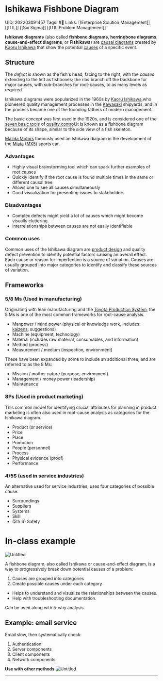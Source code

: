 # Ishikawa Fishbone Diagram
UID: 202203091457
Tags: #🌲 
Links: [[Enterprise Solution Management]] [[ITIL]] [[Six Sigma]] [[ITIL Problem Management]]

**Ishikawa diagrams** (also called **fishbone diagrams**, **herringbone diagrams**, **cause-and-effect diagrams**, or **Fishikawa**) are [causal diagrams](https://en.wikipedia.org/wiki/Causal_diagram "Causal diagram") created by [Kaoru Ishikawa](https://en.wikipedia.org/wiki/Kaoru_Ishikawa "Kaoru Ishikawa") that show the potential [causes](https://en.wikipedia.org/wiki/Cause "Cause") of a specific event.

## Structure
The _defect_ is shown as the fish's head, facing to the right, with the _causes_ extending to the left as fishbones; the ribs branch off the backbone for major causes, with sub-branches for root-causes, to as many levels as required.

Ishikawa diagrams were popularized in the 1960s by [Kaoru Ishikawa](https://en.wikipedia.org/wiki/Kaoru_Ishikawa "Kaoru Ishikawa"),who pioneered quality management processes in the [Kawasaki](https://en.wikipedia.org/wiki/Kawasaki_Heavy_Industries "Kawasaki Heavy Industries") shipyards, and in the process became one of the founding fathers of modern management.

The basic concept was first used in the 1920s, and is considered one of the [seven basic tools](https://en.wikipedia.org/wiki/Seven_Basic_Tools_of_Quality "Seven Basic Tools of Quality") of [quality control](https://en.wikipedia.org/wiki/Quality_control "Quality control").It is known as a fishbone diagram because of its shape, similar to the side view of a fish skeleton.

[Mazda Motors](https://en.wikipedia.org/wiki/Mazda "Mazda") famously used an Ishikawa diagram in the development of the [Miata](https://en.wikipedia.org/wiki/Mazda_MX-5_Miata "Mazda MX-5 Miata") ([MX5](https://en.wikipedia.org/wiki/Mazda_MX-5 "Mazda MX-5")) sports car.

### Advantages
-   Highly visual brainstorming tool which can spark further examples of root causes
-   Quickly identify if the root cause is found multiple times in the same or different causal tree
-   Allows one to see all causes simultaneously
-   Good visualization for presenting issues to stakeholders

### Disadvantages
-   Complex defects might yield a lot of causes which might become visually cluttering
-   Interrelationships between causes are not easily identifiable

### Common uses
Common uses of the Ishikawa diagram are [product design](https://en.wikipedia.org/wiki/Product_design "Product design") and quality defect prevention to identify potential factors causing an overall effect. Each cause or reason for imperfection is a source of variation. Causes are usually grouped into major categories to identify and classify these sources of variation.

## Frameworks
### 5/8 Ms (Used in manufacturing)
Originating with lean manufacturing and the [Toyota Production System](https://en.wikipedia.org/wiki/Toyota_Production_System "Toyota Production System"), the 5 Ms is one of the most common frameworks for root-cause analysis.
-   Manpower / mind power (physical or knowledge work, includes: [kaizens](https://en.wikipedia.org/wiki/Kaizen "Kaizen"), suggestions)
-   Machine (equipment, technology)
-   Material (includes raw material, consumables, and information)
-   Method (process)
-   Measurement / medium (inspection, environment)

These have been expanded by some to include an additional three, and are referred to as the 8 Ms:
-   Mission / mother nature (purpose, environment)
-   Management / money power (leadership)
-   Maintenance

### 8Ps (Used in product marketing)
This common model for identifying crucial attributes for planning in product marketing is often also used in root-cause analysis as categories for the Ishikawa diagram.
-   Product (or service)
-   Price
-   Place
-   Promotion
-   People (personnel)
-   Process
-   Physical evidence (proof)
-   Performance


### 4/5S (used in service industries)
An alternative used for service industries, uses four categories of possible cause.
-   Surroundings
-   Suppliers
-   Systems
-   Skill
-   (5th S) Safety

# In-class example
![Untitled](Enterprise%205bd06/Untitled%2012.png)

A fishbone diagram, also called Ishikawa or cause-and-effect diagram, is a way to progressively break down potential causes of a problem:

1. Causes are grouped into categories
2. Create possible causes under each category
- Helps to understand and visualize the relationships between the causes.
- Help with troubleshooting documentation.

Can be used along with 5-why analysis

## Example: email service
Email slow, then systematically check:
1. Authentication
2. Server components
3. Client components
4. Network components

**Use with other methods**
![Untitled](Enterprise%205bd06/Untitled%2013.png)

---
